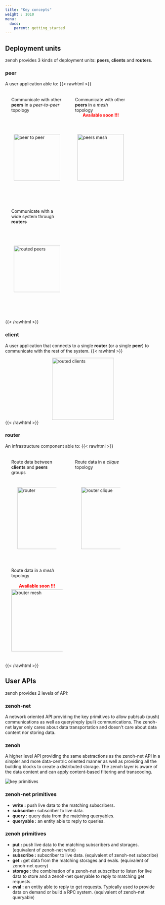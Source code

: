 ```yaml
---
title: "Key concepts"
weight : 1010
menu:
  docs:
    parent: getting_started
---
```


## Deployment units

zenoh provides 3 kinds of deployment units: **peers**, **clients** and **routers**.

### peer
A user application able to:
{{< rawhtml >}}
<div>
    <div style="float:left;width:33%;padding:20px;">
        <div style="height:50px;">Communicate with other <b>peers</b> in a <i>peer-to-peer</i> topology</div>
        <div style="height:20px;text-align:center;""></div>
        <div style="height:250px;display:flex;justify-content:center;align-items:center;">
            <img src="../../../img/peer_to_peer.png" alt="peer to peer" width="150"></img>
        </div>
    </div>
    <div style="float:left;width:33%;padding:20px;">
        <div style="height:50px;">Communicate with other <b>peers</b> in a <i>mesh</i> topology</div>
        <div style="height:20px;text-align:center;"><b style="color:red;">Available soon !!!</b></div>
        <div style="height:250px;display:flex;justify-content:center;align-items:center;">
            <img src="../../../img/peers_mesh.png" alt="peers mesh" width="150"></img>
        </div>
    </div>
    <div style="float:left;width:33%;padding:20px;">
        <div style="height:50px;">Communicate with a wide system through <b>routers</b></div>
        <div style="height:20px;text-align:center;""></div>
        <div style="height:250px;display:flex;justify-content:center;align-items:center;">
            <img src="../../../img/routed_peers.png" alt="routed peers" width="150"></img>
        </div>
    </div>
</div>
<br style="clear:both;"></br>
{{< /rawhtml >}}

### client
A user application that connects to a single **router** (or a single **peer**) to communicate with the rest of the system.
{{< rawhtml >}}
    <div style="height:200px;display:flex;justify-content: center;align-items: center;">
        <img src="../../../img/routed_clients.png" alt="routed clients" width="200"></img>
    </div>
{{< /rawhtml >}}

### router
An infrastructure component able to:
{{< rawhtml >}}
<div>
    <div style="float:left;width:33%;padding:20px;">
        <div style="height:50px;">Route data between <b>clients</b> and <b>peers</b> groups</div>
        <div style="height:20px;text-align:center;""></div>
        <div style="height:200px;padding:20px;display:flex;justify-content:center;align-items:center;">
            <img src="../../../img/router_single.png" alt="router" width="200"></img>
        </div>
    </div>
    <div style="float:left;width:33%;padding:20px;">
        <div style="height:50px;">Route data in a <i>clique</i> topology</div>
        <div style="height:20px;text-align:center;""></div>
        <div style="height:200px;padding:20px;display:flex;justify-content:center;align-items:center;">
            <img src="../../../img/router_clique.png" alt="router clique" width="200"></img>
        </div>
    </div>
    <div style="float:left;width:33%;padding:20px;">
        <div style="height:50px;">Route data in a <i>mesh</i> topology</div>
        <div style="height:20px;text-align:center;""><b style="color:red;">Available soon !!!</b></div>
        <div style="height:200px;display:flex;justify-content:center;align-items:center;">
            <img src="../../../img/router_mesh.png" alt="router mesh" width="200"></img>
        </div>
    </div>
</div>
<br style="clear:both;"></br>
{{< /rawhtml >}}

## User APIs

zenoh provides 2 levels of API:

### zenoh-net
A network oriented API providing the key primitives to allow pub/sub (push) communications as well as query/reply (pull) communications. The zenoh-net layer only cares about data transportation and doesn't care about data content nor storing data.

### zenoh
A higher level API providing the same abstractions as the zenoh-net API in a simpler and more data-centric oriented manner as well as providing all the building blocks to create a distributed storage. The zenoh layer is aware of the data content and can apply content-based filtering and transcoding. 

  ![key primitives](../../../img/key_primitives.png "key primitives")

### zenoh-net primitives
 - **write :** push live data to the matching subscribers.
 - **subscribe :** subscriber to live data. 
 - **query :** query data from the matching queryables.
 - **queryable :** an entity able to reply to queries.

### zenoh primitives
 - **put :** push live data to the matching subscribers and storages. (equivalent of zenoh-net write)
 - **subscribe :** subscriber to live data.  (equivalent of zenoh-net subscribe)
 - **get :** get data from the matching storages and evals.  (equivalent of zenoh-net query)
 - **storage :** the combination of a zenoh-net subscriber to listen for live data to store and a zenoh-net queryable to reply to matching get requests.
 - **eval :** an entity able to reply to get requests. Typically used to provide data on demand or build a RPC system.  (equivalent of zenoh-net queryable)